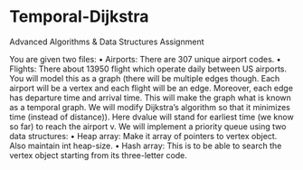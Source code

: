 # Temporal-Dijkstra
Advanced Algorithms &amp; Data Structures Assignment

You are given two files:
• Airports: There are 307 unique airport codes.
• Flights: There about 13950 flight which operate daily between US airports.
You will model this as a graph (there will be multiple edges though. Each airport will be a vertex and each flight will be an edge. Moreover, each edge has departure time and arrival time. This will make the graph what is known as a temporal graph. We will modify Dijkstra’s algorithm so that it minimizes time (instead of distance)). Here dvalue will stand for earliest time (we know so far) to reach the airport v. We will implement a priority queue using two data structures:
• Heap array: Make it array of pointers to vertex object. Also maintain int heap-size.
• Hash array: This is to be able to search the vertex object starting from its three-letter
code.
